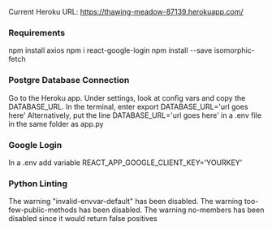 Current Heroku URL: https://thawing-meadow-87139.herokuapp.com/

### Requirements
npm install axios
npm i react-google-login
npm install --save isomorphic-fetch

### Postgre Database Connection

Go to the Heroku app. Under settings, look at config vars and copy the DATABASE_URL.
In the terminal, enter 
export DATABASE_URL='url goes here'
Alternatively, put the line
DATABASE_URL='url goes here'
in a .env file in the same folder as app.py

### Google Login
In a .env add variable REACT_APP_GOOGLE_CLIENT_KEY='YOURKEY'

### Python Linting

The warning "invalid-envvar-default" has been disabled.
The warning too-few-public-methods has been disabled.
The warning no-members has been disabled since it would return false positives

